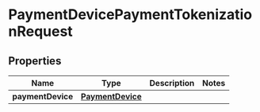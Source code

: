 

# PaymentDevicePaymentTokenizationRequest

## Properties

Name | Type | Description | Notes
------------ | ------------- | ------------- | -------------
**paymentDevice** | [**PaymentDevice**](PaymentDevice.md) |  | 



